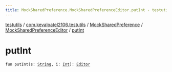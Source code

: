 ```yaml
---
title: MockSharedPreference.MockSharedPreferenceEditor.putInt - testutils
---
```


[testutils](../../../index.html) / [com.kevalpatel2106.testutils](../../index.html) / [MockSharedPreference](../index.html) / [MockSharedPreferenceEditor](index.html) / [putInt](./put-int.html)

# putInt

`fun putInt(s: `[`String`](https://kotlinlang.org/api/latest/jvm/stdlib/kotlin/-string/index.html)`, i: `[`Int`](https://kotlinlang.org/api/latest/jvm/stdlib/kotlin/-int/index.html)`): `[`Editor`](https://developer.android.com/reference/android/content/SharedPreferences/Editor.html)